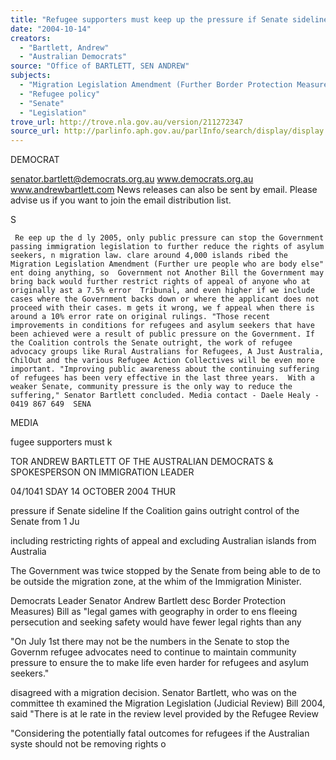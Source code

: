 ```yaml
---
title: "Refugee supporters must keep up the pressure if Senate sidelined."
date: "2004-10-14"
creators:
  - "Bartlett, Andrew"
  - "Australian Democrats"
source: "Office of BARTLETT, SEN ANDREW"
subjects:
  - "Migration Legislation Amendment (Further Border Protection Measures) Bill 2002 (No. 2)"
  - "Refugee policy"
  - "Senate"
  - "Legislation"
trove_url: http://trove.nla.gov.au/version/211272347
source_url: http://parlinfo.aph.gov.au/parlInfo/search/display/display.w3p;query=Id%3A%22media/pressrel/BS4E6%22
---
```


 

 DEMOCRAT

 

 senator.bartlett@democrats.org.au     www.democrats.org.au    www.andrewbartlett.com  News releases can also be sent by email. Please advise us if you want to join the email distribution list. 

 S 

     Re eep up the d ly 2005, only public pressure can stop the Government passing immigration legislation to further reduce the rights of asylum seekers, n migration law. clare around 4,000 islands ribed the Migration Legislation Amendment (Further ure people who are body else"  ent doing anything, so  Government not Another Bill the Government may bring back would further restrict rights of appeal of anyone who at originally ast a 7.5% error  Tribunal, and even higher if we include cases where the Government backs down or where the applicant does not proceed with their cases. m gets it wrong, we f appeal when there is around a 10% error rate on original rulings. "Those recent improvements in conditions for refugees and asylum seekers that have been achieved were a result of public pressure on the Government. If the Coalition controls the Senate outright, the work of refugee advocacy groups like Rural Australians for Refugees, A Just Australia, ChilOut and the various Refugee Action Collectives will be even more important. "Improving public awareness about the continuing suffering of refugees has been very effective in the last three years.  With a weaker Senate, community pressure is the only way to reduce the suffering," Senator Bartlett concluded. Media contact - Daele Healy - 0419 867 649  SENA

 MEDIA

 fugee supporters must k

 TOR ANDREW BARTLETT   OF THE AUSTRALIAN DEMOCRATS & SPOKESPERSON ON IMMIGRATION LEADER

 04/1041  SDAY 14 OCTOBER 2004 THUR

 pressure if Senate sideline If the Coalition gains outright control of the Senate from 1 Ju

 including restricting rights of appeal and excluding Australian islands from Australia

 The Government was twice stopped by the Senate from being able to de to be outside the migration zone, at the whim of the Immigration Minister. 

 Democrats Leader Senator Andrew Bartlett desc Border Protection Measures) Bill as "legal games with geography in order to ens fleeing persecution and seeking safety would have fewer legal rights than any

 "On July 1st there may not be the numbers in the Senate to stop the Governm refugee advocates need to continue to maintain community pressure to ensure the to make life even harder for refugees and asylum seekers." 

 disagreed with a migration decision.  Senator Bartlett, who was on the committee th examined the Migration Legislation (Judicial Review) Bill 2004, said "There is at le rate in the review level provided by the Refugee Review

 "Considering the potentially fatal outcomes for refugees if the Australian syste should not be removing rights o

